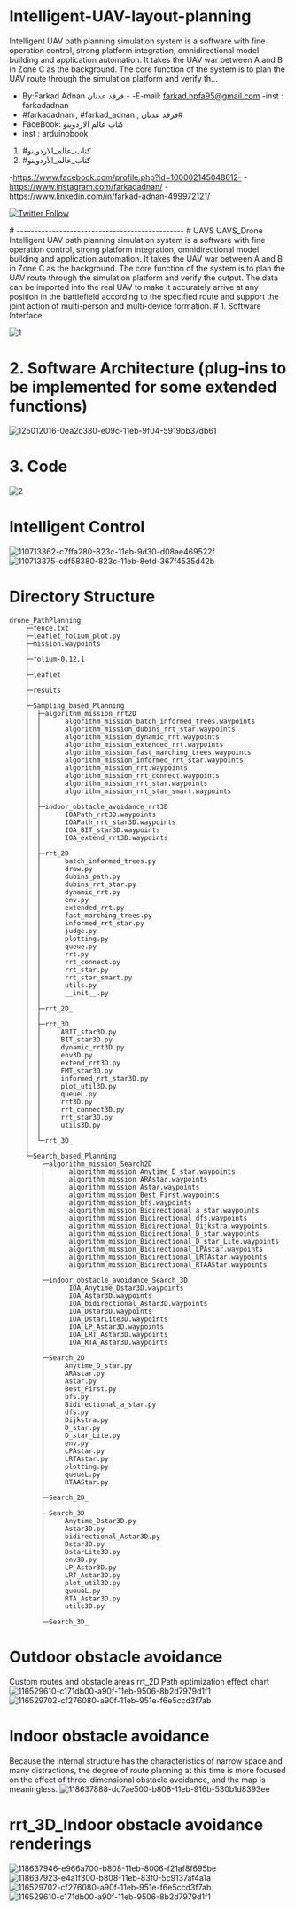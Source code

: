 # Intelligent-UAV-layout-planning
Intelligent UAV path planning simulation system is a software with fine operation control, strong platform integration, omnidirectional model building and application automation. It takes the UAV war between A and B in Zone C as the background. The core function of the system is to plan the UAV route through the simulation platform and verify th…

-  By:Farkad Adnan فرقد عدنان - 
 -E-mail: farkad.hpfa95@gmail.com 
-inst : farkadadnan 
- #farkadadnan , #farkad_adnan , فرقد عدنان# 
- FaceBook: كتاب عالم الاردوينو 
- inst : arduinobook
1. #كتاب_عالم_الاردوينو
2. #كتاب_عالم_الآردوينو

-https://www.facebook.com/profile.php?id=100002145048612-
-https://www.instagram.com/farkadadnan/
-https://www.linkedin.com/in/farkad-adnan-499972121/

 <p>
 <a href='https://mobile.twitter.com/farkadadnan'>
        <img alt="Twitter Follow" src="https://img.shields.io/twitter/follow/farkadadnan?label=%40farkadadnan&style=social" alt='Twitter' align="center"/>
    </a>
</p>
# -----------------------------------------------
# UAVS
UAVS_Drone Intelligent UAV path planning simulation system is a software with fine operation control, strong platform integration, omnidirectional model building and application automation. It takes the UAV war between A and B in Zone C as the background. The core function of the system is to plan the UAV route through the simulation platform and verify the output. The data can be imported into the real UAV to make it accurately arrive at any position in the battlefield according to the specified route and support the joint action of multi-person and multi-device formation.
# 1. Software Interface

![1](https://user-images.githubusercontent.com/35774039/159815751-179eb8d7-5349-4367-9855-28ea4e5d7f92.jpg)
# 2. Software Architecture (plug-ins to be implemented for some extended functions)

![125012016-0ea2c380-e09c-11eb-9f04-5919bb37db61](https://user-images.githubusercontent.com/35774039/159815833-4486a26f-b262-4302-b2eb-1e993fb89c8b.png)
# 3. Code

![2](https://user-images.githubusercontent.com/35774039/159815877-95f1934a-8702-4517-b136-8b8b7fb3bbe0.png)
# Intelligent Control
![110713362-c7ffa280-823c-11eb-9d30-d08ae469522f](https://user-images.githubusercontent.com/35774039/159816901-548ae5f7-3c9b-404f-ac17-f2d3dbad2fbc.png)
![110713375-cdf58380-823c-11eb-8efd-367f4535d42b](https://user-images.githubusercontent.com/35774039/159816907-25a99d98-8bf2-4baf-a8c9-f15a0c4928cc.png)
# Directory Structure
```
drone_PathPlanning
	├─fence.txt
	├─leaflet_folium_plot.py
	├─mission.waypoints
	│          
	├─folium-0.12.1
	│              
	├─leaflet
	│          
	├─results
	│      
	├─Sampling_based_Planning
	│  ├─algorithm_mission_rrt2D
	│  │      algorithm_mission_batch_informed_trees.waypoints
	│  │      algorithm_mission_dubins_rrt_star.waypoints
	│  │      algorithm_mission_dynamic_rrt.waypoints
	│  │      algorithm_mission_extended_rrt.waypoints
	│  │      algorithm_mission_fast_marching_trees.waypoints
	│  │      algorithm_mission_informed_rrt_star.waypoints
	│  │      algorithm_mission_rrt.waypoints
	│  │      algorithm_mission_rrt_connect.waypoints
	│  │      algorithm_mission_rrt_star.waypoints
	│  │      algorithm_mission_rrt_star_smart.waypoints
	│  │      
	│  ├─indoor_obstacle_avoidance_rrt3D
	│  │      IOAPath_rrt3D.waypoints
	│  │      IOAPath_rrt_star3D.waypoints
	│  │      IOA_BIT_star3D.waypoints
	│  │      IOA_extend_rrt3D.waypoints
	│  │      
	│  ├─rrt_2D
	│  │      batch_informed_trees.py
	│  │      draw.py
	│  │      dubins_path.py
	│  │      dubins_rrt_star.py
	│  │      dynamic_rrt.py
	│  │      env.py
	│  │      extended_rrt.py
	│  │      fast_marching_trees.py
	│  │      informed_rrt_star.py
	│  │      judge.py
	│  │      plotting.py
	│  │      queue.py
	│  │      rrt.py
	│  │      rrt_connect.py
	│  │      rrt_star.py
	│  │      rrt_star_smart.py
	│  │      utils.py
	│  │      __init__.py
	│  │          
	│  ├─rrt_2D_
	│  │      
	│  ├─rrt_3D
	│  │     ABIT_star3D.py
	│  │     BIT_star3D.py
	│  │     dynamic_rrt3D.py
	│  │     env3D.py
	│  │     extend_rrt3D.py
	│  │     FMT_star3D.py
	│  │     informed_rrt_star3D.py
	│  │     plot_util3D.py
	│  │     queueL.py
	│  │     rrt3D.py
	│  │     rrt_connect3D.py
	│  │     rrt_star3D.py
	│  │     utils3D.py
	│  │          
	│  └─rrt_3D_
	│          
	└─Search_based_Planning
		├─algorithm_mission_Search2D
		│      algorithm_mission_Anytime_D_star.waypoints
		│      algorithm_mission_ARAstar.waypoints
		│      algorithm_mission_Astar.waypoints
		│      algorithm_mission_Best_First.waypoints
		│      algorithm_mission_bfs.waypoints
		│      algorithm_mission_Bidirectional_a_star.waypoints
		│      algorithm_mission_Bidirectional_dfs.waypoints
		│      algorithm_mission_Bidirectional_Dijkstra.waypoints
		│      algorithm_mission_Bidirectional_D_star.waypoints
		│      algorithm_mission_Bidirectional_D_star_Lite.waypoints
		│      algorithm_mission_Bidirectional_LPAstar.waypoints
		│      algorithm_mission_Bidirectional_LRTAstar.waypoints
		│      algorithm_mission_Bidirectional_RTAAStar.waypoints
		│      
		├─indoor_obstacle_avoidance_Search_3D
		│      IOA_Anytime_Dstar3D.waypoints
		│      IOA_Astar3D.waypoints
		│      IOA_bidirectional_Astar3D.waypoints
		│      IOA_Dstar3D.waypoints
		│      IOA_DstarLite3D.waypoints
		│      IOA_LP_Astar3D.waypoints
		│      IOA_LRT_Astar3D.waypoints
		│      IOA_RTA_Astar3D.waypoints
		│      
		├─Search_2D
		│     Anytime_D_star.py
		│     ARAstar.py
		│     Astar.py
		│     Best_First.py
		│     bfs.py
		│     Bidirectional_a_star.py
		│     dfs.py
		│     Dijkstra.py
		│     D_star.py
		│     D_star_Lite.py
		│     env.py
		│     LPAstar.py
		│     LRTAstar.py
		│     plotting.py
		│     queueL.py
		│     RTAAStar.py
		│          
		├─Search_2D_
		│      
		├─Search_3D
		│     Anytime_Dstar3D.py
		│     Astar3D.py
		│     bidirectional_Astar3D.py
		│     Dstar3D.py
		│     DstarLite3D.py
		│     env3D.py
		│     LP_Astar3D.py
		│     LRT_Astar3D.py
		│     plot_util3D.py
		│     queueL.py
		│     RTA_Astar3D.py
		│     utils3D.py
		│          
		└─Search_3D_
```
# Outdoor obstacle avoidance
Custom routes and obstacle areas
rrt_2D Path optimization effect chart
![116529610-c171db00-a90f-11eb-9506-8b2d7979d1f1](https://user-images.githubusercontent.com/35774039/159817489-e727f83b-0fc4-4bee-b6ba-e1f29495b488.png)
![116529702-cf276080-a90f-11eb-951e-f6e5ccd3f7ab](https://user-images.githubusercontent.com/35774039/159817497-6f728ad4-3b7a-4314-92e4-59aee86dc325.png)
# Indoor obstacle avoidance
Because the internal structure has the characteristics of narrow space and many distractions, the degree of route planning at this time is more focused on the effect of three-dimensional obstacle avoidance, and the map is meaningless.
![118637888-dd7ae500-b808-11eb-916b-530b1d8393ee](https://user-images.githubusercontent.com/35774039/159817578-bdca69a9-6b55-4802-b413-be9cb8d65b2f.gif)
# rrt_3D_Indoor obstacle avoidance renderings
![118637946-e966a700-b808-11eb-8006-f21af8f695be](https://user-images.githubusercontent.com/35774039/159817633-5ae0c8b9-413c-4f27-af6f-6687db218a69.png)
![118637923-e4a1f300-b808-11eb-83f0-5c9137af4a1a](https://user-images.githubusercontent.com/35774039/159817639-edbe120e-9496-4024-aabd-8753ec2ed06c.png)
![116529702-cf276080-a90f-11eb-951e-f6e5ccd3f7ab](https://user-images.githubusercontent.com/35774039/159817674-bfe92668-8769-46da-acd2-edd81bfcd147.png)
![116529610-c171db00-a90f-11eb-9506-8b2d7979d1f1](https://user-images.githubusercontent.com/35774039/159817687-9a26cef0-6f72-400b-983c-6eef06f532d1.png)





